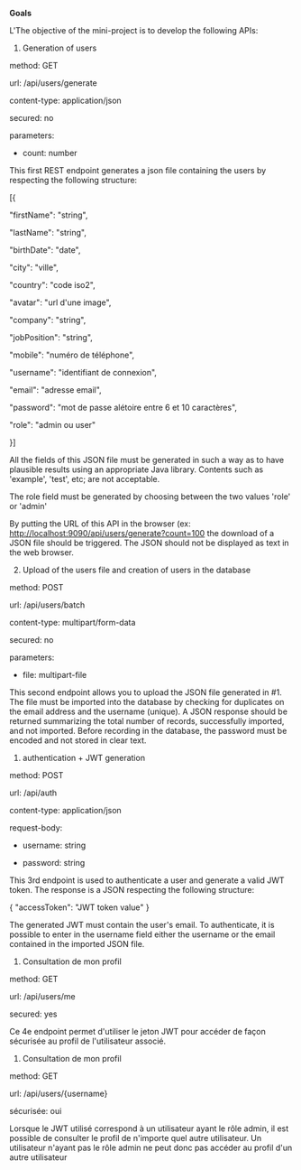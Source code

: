 **Goals**

L&#39;The objective of the mini-project is to develop the following APIs:

1. Generation of users

method: GET

url: /api/users/generate

content-type: application/json

secured: no

parameters:

- count: number

This first REST endpoint generates a json file containing the users by respecting the following structure:

[{

  &quot;firstName&quot;: &quot;string&quot;,

 &quot;lastName&quot;: &quot;string&quot;,

 &quot;birthDate&quot;: &quot;date&quot;,

 &quot;city&quot;: &quot;ville&quot;,

 &quot;country&quot;: &quot;code iso2&quot;,

 &quot;avatar&quot;: &quot;url d&#39;une image&quot;,

 &quot;company&quot;: &quot;string&quot;,

 &quot;jobPosition&quot;: &quot;string&quot;,

 &quot;mobile&quot;: &quot;numéro de téléphone&quot;,

 &quot;username&quot;: &quot;identifiant de connexion&quot;,

 &quot;email&quot;: &quot;adresse email&quot;,

 &quot;password&quot;: &quot;mot de passe alétoire entre 6 et 10 caractères&quot;,

 &quot;role&quot;: &quot;admin ou user&quot;

}]

All the fields of this JSON file must be generated in such a way as to have plausible results using an appropriate Java library. Contents such as 'example', 'test', etc; are not acceptable.

The role field must be generated by choosing between the two values 'role' or 'admin'

By putting the URL of this API in the browser (ex: [http://localhost:9090/api/users/generate?count=100](http://localhost:9090/api/users/generate?count=100) the download of a JSON file should be triggered. The JSON should not be displayed as text in the web browser.

2. Upload of the users file and creation of users in the database

method: POST

url: /api/users/batch

content-type: multipart/form-data

secured: no

parameters:

- file: multipart-file

This second endpoint allows you to upload the JSON file generated in #1. The file must be imported into the database by checking for duplicates on the email address and the username (unique). A JSON response should be returned summarizing the total number of records, successfully imported, and not imported. Before recording in the database, the password must be encoded and not stored in clear text.

1. authentication + JWT generation

method: POST

url: /api/auth

content-type: application/json

request-body:

- username: string

- password: string

This 3rd endpoint is used to authenticate a user and generate a valid JWT token. The response is a JSON respecting the following structure:

{ &quot;accessToken&quot;: &quot;JWT token value&quot; }

The generated JWT must contain the user's email. To authenticate, it is possible to enter in the username field either the username or the email contained in the imported JSON file.

1. Consultation de mon profil

method: GET

url: /api/users/me

secured: yes

Ce 4e endpoint permet d&#39;utiliser le jeton JWT pour accéder de façon sécurisée au profil de l&#39;utilisateur associé.

1. Consultation de mon profil

method: GET

url: /api/users/{username}

sécurisée: oui

Lorsque le JWT utilisé correspond à un utilisateur ayant le rôle admin, il est possible de consulter le profil de n&#39;importe quel autre utilisateur. Un utilisateur n&#39;ayant pas le rôle admin ne peut donc pas accéder au profil d&#39;un autre utilisateur
